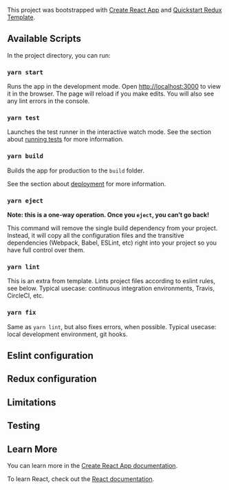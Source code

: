 This project was bootstrapped with [Create React App](https://github.com/facebook/create-react-app) and [Quickstart Redux Template](https://github.com/morewings/cra-template-quickstart-redux).

## Available Scripts

In the project directory, you can run:

### `yarn start`

Runs the app in the development mode. Open [http://localhost:3000](http://localhost:3000) to view it in the browser. The page will reload if you make edits. You will also see any lint errors in the console.

### `yarn test`

Launches the test runner in the interactive watch mode. See the section about [running tests](https://facebook.github.io/create-react-app/docs/running-tests) for more information.

### `yarn build`

Builds the app for production to the `build` folder.

See the section about [deployment](https://facebook.github.io/create-react-app/docs/deployment) for more information.

### `yarn eject`

**Note: this is a one-way operation. Once you `eject`, you can’t go back!**

 This command will remove the single build dependency from your project. Instead, it will copy all the configuration files and the transitive dependencies (Webpack, Babel, ESLint, etc) right into your project so you have full control over them.

### `yarn lint` 

This is an extra from template. Lints project files according to eslint rules, see below. Typical usecase: continuous integration environments, Travis, CircleCI, etc.

### `yarn fix`

Same as `yarn lint`, but also fixes errors, when possible. Typical usecase: local development environment, git hooks.

## Eslint configuration

## Redux configuration

## Limitations

## Testing

## Learn More

You can learn more in the [Create React App documentation](https://facebook.github.io/create-react-app/docs/getting-started).

To learn React, check out the [React documentation](https://reactjs.org/).

